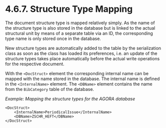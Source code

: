 # 4.6.7. Structure Type Mapping

The document structure type is mapped relatively simply. As the name of the structure type is also stored in the database but is linked to the actual structural unit by means of a separate table via an ID, the corresponding type name is only stored once in the database.

New structure types are automatically added to the table by the serialization class as soon as the class has loaded its preferences, i.e. an update of the structure types takes place automatically before the actual write operations for the respective document.

With the `<DocStruct>` element the corresponding internal name can be mapped with the name stored in the database. The internal name is defined in the `<InternalName>` element. The `<DBName>` element contains the name from the `BibCategory` table of the database.

_Example: Mapping the structure types for the AGORA database_

```markup
<DocStruct>
    <InternalName>PeriodicalIssue</InternalName>
    <DBName>ZSCHR_HEFT</DBName>
</DocStruct>
```

